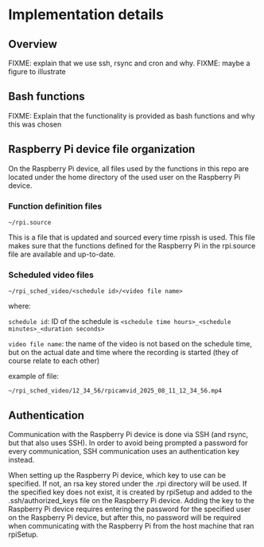 # Implementation details

## Overview

FIXME: explain that we use ssh, rsync and cron and why.
FIXME: maybe a figure to illustrate

## Bash functions

FIXME: Explain that the functionality is provided as bash functions and why this was chosen

## Raspberry Pi device file organization

On the Raspberry Pi device, all files used by the functions in this repo are located under the home directory of the used user on the Raspberry Pi device.

### Function definition files

```
~/rpi.source
```

This is a file that is updated and sourced every time rpissh is used. This file makes sure that the functions defined for the Raspberry Pi in the rpi.source file are available and up-to-date. 

### Scheduled video files

```
~/rpi_sched_video/<schedule id>/<video file name>
```

where:

`schedule id`: ID of the schedule is `<schedule time hours>_<schedule minutes>_<duration seconds>`

`video file name`: the name of the video is not based on the schedule time, but on the actual date and time where the recording is started (they of course relate to each other)

example of file:

```
~/rpi_sched_video/12_34_56/rpicamvid_2025_08_11_12_34_56.mp4
```

## Authentication

Communication with the Raspberry Pi device is done via SSH (and rsync, but that also uses SSH). In order to avoid being prompted a password for every communication, SSH communication uses an authentication key instead.

When setting up the Raspberry Pi device, which key to use can be specified. If not, an rsa key stored under the .rpi directory will be used. If the specified key does not exist, it is created by rpiSetup and added to the .ssh/authorized_keys file on the Raspberry Pi device. Adding the key to the Raspberry Pi device requires entering the password for the specified user on the Raspberry Pi device, but after this, no password will be required when communicating with the Raspberry Pi from the host machine that ran rpiSetup.
